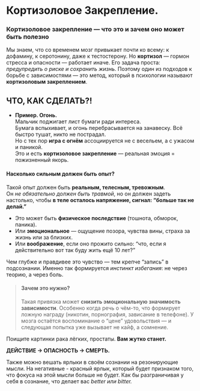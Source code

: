 # Кортизоловое Закрепление.

### **Кортизоловое закрепление — что это и зачем оно может быть полезно**

Мы знаем, что со временем мозг привыкает почти ко всему: к дофамину, к серотонину, даже к тестостерону. Но **кортизол** — гормон стресса и опасности — работает иначе. Его задача проста: _предупредить о риске и сохранить жизнь_. Поэтому один из подходов к борьбе с зависимостями — это метод, который в психологии называют **кортизоловым закреплением**.

## ЧТО, КАК СДЕЛАТЬ?!

* **Пример. Огонь.**\
  Мальчик поджигает лист бумаги ради интереса.\
  Бумага вспыхивает, и огонь перебрасывается на занавеску. Всё быстро тушат, никто не пострадал.\
  Но с тех пор **игра с огнём** ассоциируется не с весельем, а с ужасом и паникой.\
  Это и есть **кортизоловое закрепление** — реальная эмоция = пожизненный якорь.

#### **Насколько сильным должен быть опыт?**

Такой опыт должен быть **реальным, телесным, тревожным**.\
Он _не обязательно должен быть травмой_, но он должен задеть настолько, чтобы **в теле осталось напряжение, сигнал: “больше так не делай.”**

* Это может быть **физическое последствие** (тошнота, обморок, паника).
* Или **эмоциональное** — ощущение позора, чувства вины, страха за жизнь или за близких.
* Или **воображение**, если оно прожито сильно: “что, если я действительно вот так буду жить ещё 10 лет?”

Чем глубже и правдивее это чувство — тем крепче “запись” в подсознании. Именно так формируется _инстинкт избегания_: не через теорию, а через боль.

> #### Зачем это нужно?
>
> Такая привязка может **снизить эмоциональную значимость зависимости**. Особенно когда речь о чём-то, что формирует ложную награду (никотин, порнография, зависание в телефоне). У мозга остаётся воспоминание о “цене” удовольствия — и следующая попытка уже вызывает не кайф, а сомнение.

Поищите картинки рака лёгких, простаты. **Вам жутко станет.**

**ДЕЙСТВИЕ → ОПАСНОСТЬ → СМЕРТЬ.**

Также можно вешать ярлыки в своём сознании на резонирующие мысли. На негативные - красный ярлык, который будет признаком того, что фокуса на этой мысли больше не будет. Как бы разграничивая у себя в сознание, что делает вас _better или bitter._
